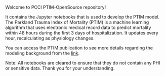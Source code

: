 Welcome to PCCI PTIM-OpenSource repository!

It contains the Jupyter notebooks that is used to develop the PTIM model.  
The Parkland Trauma Index of Mortality (PTIM) is a machine learning algorithm that uses electronic medical record data to predict mortality within 48 hours during the first 3 days of hospitalization. It updates every hour, recalculating as physiology changes. 

You can access the PTIM publication to see more details regarding the modeling background from the [link](https://journals.lww.com/jorthotrauma/abstract/2022/06000/parkland_trauma_index_of_mortality__real_time.2.aspx).

Note: All notebooks are cleared to ensure that they do not contain any PHI or sensitive data. Thank you for your understanding.

